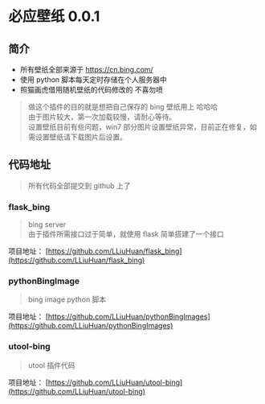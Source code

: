 # 必应壁纸 0.0.1

## 简介

- 所有壁纸全部来源于 https://cn.bing.com/
- 使用 python 脚本每天定时存储在个人服务器中
- 照猫画虎借用随机壁纸的代码修改的 不喜勿喷

> 做这个插件的目的就是想把自己保存的 bing 壁纸用上 哈哈哈  
> 由于图片较大，第一次加载较慢，请耐心等待。  
> 设置壁纸目前有些问题，win7 部分图片设置壁纸异常，目前正在修复，如需设置壁纸请下载图片后设置。

## 代码地址

> 所有代码全部提交到 github 上了

### flask_bing

> bing server  
> 由于插件所需接口过于简单，就使用 flask 简单搭建了一个接口

项目地址： [https://github.com/LLiuHuan/flask_bing](https://github.com/LLiuHuan/flask_bing)

### pythonBingImage

> bing image python 脚本

项目地址： [https://github.com/LLiuHuan/pythonBingImages](https://github.com/LLiuHuan/pythonBingImages)

### utool-bing

> utool 插件代码

项目地址： [https://github.com/LLiuHuan/utool-bing](https://github.com/LLiuHuan/utool-bing)
